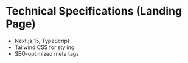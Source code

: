# Technical Specifications (Landing Page)

- Next.js 15, TypeScript
- Tailwind CSS for styling
- SEO-optimized meta tags 